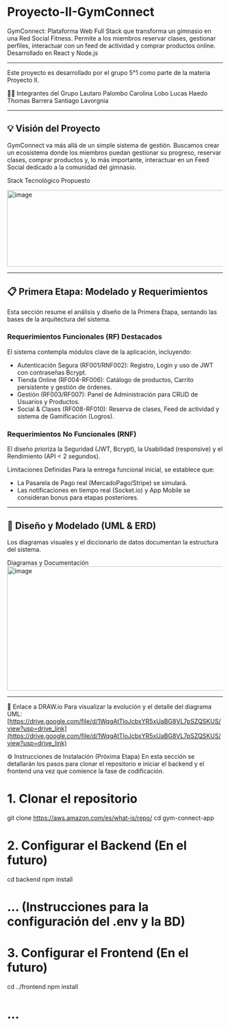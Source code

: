 # Proyecto-II-GymConnect 
GymConnect: Plataforma Web Full Stack que transforma un gimnasio en una Red Social Fitness. Permite a los miembros reservar clases, gestionar perfiles, interactuar con un feed de actividad y comprar productos online. Desarrollado en React y Node.js

---

Este proyecto es desarrollado por el grupo 5°1 como parte de la materia Proyecto II.

🧑‍💻 Integrantes del Grupo
Lautaro Palombo
Carolina Lobo
Lucas Haedo
Thomas Barrera
Santiago Lavorgnia 

---

## 💡 Visión del Proyecto
GymConnect va más allá de un simple sistema de gestión. Buscamos crear un ecosistema donde los miembros puedan gestionar su progreso, reservar clases, comprar productos y, lo más importante, interactuar en un Feed Social dedicado a la comunidad del gimnasio. &emsp;

Stack Tecnológico Propuesto 

<img width="624" height="178" alt="image" src="https://github.com/user-attachments/assets/c693718b-8a5b-468b-853e-edcc407fe86d" />

---

## 📋 Primera Etapa: Modelado y Requerimientos
Esta sección resume el análisis y diseño de la Primera Etapa, sentando las bases de la arquitectura del sistema.

### Requerimientos Funcionales (RF) Destacados
El sistema contempla módulos clave de la aplicación, incluyendo:

- Autenticación Segura (RF001/RNF002): Registro, Login y uso de JWT con contraseñas Bcrypt.
- Tienda Online (RF004-RF006): Catálogo de productos, Carrito persistente y gestión de órdenes.
- Gestión (RF003/RF007): Panel de Administración para CRUD de Usuarios y Productos.
- Social & Clases (RF008-RF010): Reserva de clases, Feed de actividad y sistema de Gamificación (Logros).

### Requerimientos No Funcionales (RNF)
El diseño prioriza la Seguridad (JWT, Bcrypt), la Usabilidad (responsive) y el Rendimiento (API < 2 segundos).

Limitaciones Definidas
Para la entrega funcional inicial, se establece que:
- La Pasarela de Pago real (MercadoPago/Stripe) se simulará.
- Las notificaciones en tiempo real (Socket.io) y App Mobile se consideran bonus para etapas posteriores.

---

## 📐 Diseño y Modelado (UML & ERD)
Los diagramas visuales y el diccionario de datos documentan la estructura del sistema.

Diagramas y Documentación
<img width="622" height="289" alt="image" src="https://github.com/user-attachments/assets/636bdbed-b14e-4d75-9322-0c584fc526c2" />

---

🔗 Enlace a DRAW.io
Para visualizar la evolución y el detalle del diagrama UML:
[https://drive.google.com/file/d/1WqgAtTloJcbxYR5xUaBG8VL7pSZQSKUS/view?usp=drive_link](https://drive.google.com/file/d/1WqgAtTloJcbxYR5xUaBG8VL7pSZQSKUS/view?usp=drive_link)

⚙️ Instrucciones de Instalación (Próxima Etapa)
En esta sección se detallarán los pasos para clonar el repositorio e iniciar el backend y el frontend una vez que comience la fase de codificación.

# 1. Clonar el repositorio
git clone https://aws.amazon.com/es/what-is/repo/
cd gym-connect-app

# 2. Configurar el Backend (En el futuro)
cd backend
npm install
# ... (Instrucciones para la configuración del .env y la BD)

# 3. Configurar el Frontend (En el futuro)
cd ../frontend
npm install
# ...
